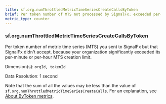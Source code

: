 ```yaml
---
title: sf.org.numThrottledMetricTimeSeriesCreateCallsByToken
brief: Per token number of MTS not processed by SignalFx; exceeded per-minute or per-hour MTS creation limit
metric_type: counter
---
```

### sf.org.numThrottledMetricTimeSeriesCreateCallsByToken

Per token number of metric time series (MTS) you sent to SignalFx but that SignalFx didn't accept, because your organization significantly exceeded its per-minute or per-hour MTS creation limit.

Dimension(s): `orgId, tokenId`

Data Resolution: 1 second

Note that the sum of all the values may be less than the value of `sf.org.numThrottledMetricTimeSeriesCreateCalls`. For an explanation, see [About ByToken metrics](../readme.md#about-bytoken-metrics).

